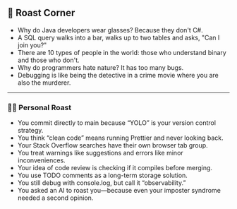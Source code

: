 ## 🥊 Roast Corner

* Why do Java developers wear glasses? Because they don't C#.
* A SQL query walks into a bar, walks up to two tables and asks, "Can I join you?"
* There are 10 types of people in the world: those who understand binary and those who don't.
* Why do programmers hate nature? It has too many bugs.
* Debugging is like being the detective in a crime movie where you are also the murderer.

---

### 🧑‍💻 Personal Roast

* You commit directly to main because “YOLO” is your version control strategy.
* You think “clean code” means running Prettier and never looking back.
* Your Stack Overflow searches have their own browser tab group.
* You treat warnings like suggestions and errors like minor inconveniences.
* Your idea of code review is checking if it compiles before merging.
* You use TODO comments as a long-term storage solution.
* You still debug with console.log, but call it “observability.”
* You asked an AI to roast you—because even your imposter syndrome needed a second opinion.